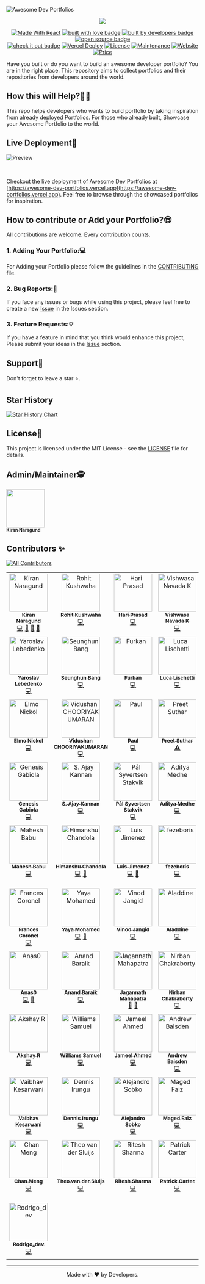 ![Awesome Dev Portfolios](https://iili.io/JAPpUqF.png)


<p align="center">
  <a href="https://git.io/typing-svg"><img src="https://readme-typing-svg.demolab.com/?lines=Hi%F0%9F%91%8B+Welcome+to+Awesome+Dev+Portfolios!&font=Teko&size=40&center=true&width=550&height=70"/></a>
</p>

<p align="center">
  <a href="https://reactjs.org/"><img alt="Made With React" src="https://img.shields.io/badge/made%20with-react-61DAFB?style=flat" /></a>
  <a href="https://github.com/Kiran1689" target="_blank" rel="noopener noreferrer"><img src="https://img.shields.io/badge/built_with-love-red" alt="built with love badge" /></a>
  <a href="https://github.com/Kiran1689" target="_blank" rel="noopener noreferrer"><img src="https://img.shields.io/badge/built_by-developers-yellow" alt="built by developers badge" /></a>
  <a href="https://github.com/Kiran1689/Awesome-Dev-Portfolios" target="_blank" rel="noopener noreferrer"><img src="https://img.shields.io/badge/open-source-green" alt="open source badge" /></a>
<br/>
  <a href="https://awesome-dev-portfolios.vercel.app/" target="_blank" rel="noopener noreferrer"><img src="https://img.shields.io/badge/check_it-out-blueviolet" alt="check it out badge" /></a>
  <a href="https://github.com/Kiran1689/Awesome-Dev-Portfolios" target="_blank" rel="noopener noreferrer"><img src="https://therealsujitk-vercel-badge.vercel.app/?app=awesome-dev-portfolios" alt="Vercel Deploy"></a>
  <a href="http://badges.mit-license.org/"><img alt="License" src="http://img.shields.io/:license-mit-blue.svg?style=flat-square?style=flat-square" /></a>
  <a href="https://github.com/Kiran1689/Awesome-Dev-Portfolios/commits/main"><img alt="Maintenance" src="https://img.shields.io/badge/maintained-yes-orange.svg?style=flat" /></a>
  <a href="http://badges.mit-license.org/"><img alt="Website" src="https://img.shields.io/badge/website-up-yellow?style=flat" /></a>
  <a href="https://img.shields.io/badge/price-free-ff69b4"><img alt="Price" src="https://img.shields.io/badge/price-free-ff69b4?style=flat" /></a>
</p>

Have you built or do you want to build an awesome developer portfolio? You are in the right place. 
This repository aims to collect portfolios and their repositories from developers around the world.

## How this will Help?🤷‍♂️
This repo helps developers who wants to build portfolio by taking inspiration from already deployed Portfolios.
For those who already built, Showcase your Awesome Portfolio to the world.

## Live Deployment🤩
![Preview](https://github.com/Kiran1689/Awesome-Dev-Portfolios/assets/75929997/6fd97aa7-b55b-48f2-82a4-def7a8819079)

<br/>

Checkout the live deployment of Awesome Dev Portfolios at [https://awesome-dev-portfolios.vercel.app](https://awesome-dev-portfolios.vercel.app). 
Feel free to browse through the showcased portfolios for inspiration.


## How to contribute or Add your Portfolio?😎
All contributions are welcome. Every contribution counts.

### 1. Adding Your Portfolio:💻
For Adding your Portfolio please follow the guidelines in the [CONTRIBUTING](./CONTRIBUTING.md) file.

### 2. Bug Reports:🐛
If you face any issues or bugs while using this project, please feel free to create a new [Issue](https://github.com/Kiran1689/Awesome-Dev-Portfolios/issues/new/choose) in the Issues section. 

### 3. Feature Requests:💡
If you have a feature in mind that you think would enhance this project, Please submit your ideas in the [Issue](https://github.com/Kiran1689/Awesome-Dev-Portfolios/issues/new/choose) section.

## Support💜

Don't forget to leave a star ⭐️.

## Star History

[![Star History Chart](https://api.star-history.com/svg?repos=Kiran1689/Awesome-Dev-Portfolios&type=Date)](https://star-history.com/#Kiran1689/Awesome-Dev-Portfolios&Date)

## License📝

This project is licensed under the MIT License - see the [LICENSE](LICENSE) file for details.

## Admin/Maintainer🕵  

<a href="https://github.com/Kiran1689"><img src="https://avatars.githubusercontent.com/u/75929997?v=4" width="100px;" alt=""/><br /><sub align="center"><b>Kiran Naragund</b></sub></a>

## Contributors ✨
<!-- ALL-CONTRIBUTORS-BADGE:START - Do not remove or modify this section -->
[![All Contributors](https://img.shields.io/badge/all_contributors-71-orange.svg?style=flat-square)](#contributors-)
<!-- ALL-CONTRIBUTORS-BADGE:END -->

<!-- ALL-CONTRIBUTORS-LIST:START - Do not remove or modify this section -->
<!-- prettier-ignore-start -->
<!-- markdownlint-disable -->
<table>
  <tbody>
    <tr>
      <td align="center" valign="top" width="14.28%"><a href="https://kiran1689.github.io"><img src="https://avatars.githubusercontent.com/u/75929997?v=4?s=100" width="100px;" alt="Kiran Naragund"/><br /><sub><b>Kiran Naragund</b></sub></a><br /><a href="https://github.com/Kiran1689/Awesome-Dev-Portfolios/commits?author=Kiran1689" title="Code">💻</a> <a href="#design-Kiran1689" title="Design">🎨</a> <a href="https://github.com/Kiran1689/Awesome-Dev-Portfolios/commits?author=Kiran1689" title="Documentation">📖</a> <a href="#maintenance-Kiran1689" title="Maintenance">🚧</a></td>
      <td align="center" valign="top" width="14.28%"><a href="http://rohitk06.site"><img src="https://avatars.githubusercontent.com/u/66678395?v=4?s=100" width="100px;" alt="Rohit Kushwaha"/><br /><sub><b>Rohit Kushwaha</b></sub></a><br /><a href="https://github.com/Kiran1689/Awesome-Dev-Portfolios/commits?author=DevRohit06" title="Code">💻</a></td>
      <td align="center" valign="top" width="14.28%"><a href="https://hariprasd.me"><img src="https://avatars.githubusercontent.com/u/75234157?v=4?s=100" width="100px;" alt="Hari Prasad"/><br /><sub><b>Hari Prasad</b></sub></a><br /><a href="https://github.com/Kiran1689/Awesome-Dev-Portfolios/commits?author=hariprasd" title="Code">💻</a></td>
      <td align="center" valign="top" width="14.28%"><a href="http://vishwas.tech"><img src="https://avatars.githubusercontent.com/u/13111030?v=4?s=100" width="100px;" alt="Vishwasa Navada K"/><br /><sub><b>Vishwasa Navada K</b></sub></a><br /><a href="https://github.com/Kiran1689/Awesome-Dev-Portfolios/commits?author=vishwasnavadak" title="Code">💻</a></td>
      <td align="center" valign="top" width="14.28%"><a href="https://vikas-ukani.github.io/"><img src="https://avatars.githubusercontent.com/u/57585690?v=4?s=100" width="100px;" alt="Vikas Ukani"/><br /><sub><b>Vikas Ukani</b></sub></a><br /><a href="https://github.com/Kiran1689/Awesome-Dev-Portfolios/commits?author=vikas-ukani" title="Code">💻</a></td>
      <td align="center" valign="top" width="14.28%"><a href="https://mrepol742.github.io"><img src="https://avatars.githubusercontent.com/u/62317165?v=4?s=100" width="100px;" alt="Melvin Jones Repol"/><br /><sub><b>Melvin Jones Repol</b></sub></a><br /><a href="https://github.com/Kiran1689/Awesome-Dev-Portfolios/commits?author=mrepol742" title="Code">💻</a></td>
      <td align="center" valign="top" width="14.28%"><a href="http://www.nishantbanjade.com.np"><img src="https://avatars.githubusercontent.com/u/44603953?v=4?s=100" width="100px;" alt="Nishant Banjade"/><br /><sub><b>Nishant Banjade</b></sub></a><br /><a href="https://github.com/Kiran1689/Awesome-Dev-Portfolios/commits?author=Nix-code" title="Code">💻</a></td>
    </tr>
    <tr>
      <td align="center" valign="top" width="14.28%"><a href="https://portfolio-nailheart.vercel.app/"><img src="https://avatars.githubusercontent.com/u/48065097?v=4?s=100" width="100px;" alt="Yaroslav Lebedenko"/><br /><sub><b>Yaroslav Lebedenko</b></sub></a><br /><a href="https://github.com/Kiran1689/Awesome-Dev-Portfolios/commits?author=Nailheart" title="Code">💻</a></td>
      <td align="center" valign="top" width="14.28%"><a href="https://seunghun-website.vercel.app/"><img src="https://avatars.githubusercontent.com/u/77614387?v=4?s=100" width="100px;" alt="Seunghun Bang"/><br /><sub><b>Seunghun Bang</b></sub></a><br /><a href="https://github.com/Kiran1689/Awesome-Dev-Portfolios/commits?author=a1603169" title="Code">💻</a></td>
      <td align="center" valign="top" width="14.28%"><a href="https://furki.vercel.app/"><img src="https://avatars.githubusercontent.com/u/84590614?v=4?s=100" width="100px;" alt="Furkan "/><br /><sub><b>Furkan </b></sub></a><br /><a href="https://github.com/Kiran1689/Awesome-Dev-Portfolios/commits?author=4Furki4" title="Code">💻</a></td>
      <td align="center" valign="top" width="14.28%"><a href="https://github.com/sirLisko"><img src="https://avatars.githubusercontent.com/u/435399?v=4?s=100" width="100px;" alt="Luca Lischetti"/><br /><sub><b>Luca Lischetti</b></sub></a><br /><a href="https://github.com/Kiran1689/Awesome-Dev-Portfolios/commits?author=sirLisko" title="Code">💻</a></td>
      <td align="center" valign="top" width="14.28%"><a href="https://www.jimraptis.com"><img src="https://avatars.githubusercontent.com/u/24657754?v=4?s=100" width="100px;" alt="Jim Raptis"/><br /><sub><b>Jim Raptis</b></sub></a><br /><a href="https://github.com/Kiran1689/Awesome-Dev-Portfolios/commits?author=dimitrisraptis96" title="Code">💻</a></td>
      <td align="center" valign="top" width="14.28%"><a href="https://yashitanamdeo.github.io"><img src="https://avatars.githubusercontent.com/u/49322948?v=4?s=100" width="100px;" alt="Yashita Namdeo"/><br /><sub><b>Yashita Namdeo</b></sub></a><br /><a href="https://github.com/Kiran1689/Awesome-Dev-Portfolios/commits?author=yashitanamdeo" title="Code">💻</a></td>
      <td align="center" valign="top" width="14.28%"><a href="https://swappy-web.netlify.app/"><img src="https://avatars.githubusercontent.com/u/95163993?v=4?s=100" width="100px;" alt="Swapnil Shivpuje"/><br /><sub><b>Swapnil Shivpuje</b></sub></a><br /><a href="https://github.com/Kiran1689/Awesome-Dev-Portfolios/commits?author=iamswapnil22" title="Code">💻</a></td>
    </tr>
    <tr>
      <td align="center" valign="top" width="14.28%"><a href="https://github.com/elmonickcool"><img src="https://avatars.githubusercontent.com/u/41835231?v=4?s=100" width="100px;" alt="Elmo Nickol"/><br /><sub><b>Elmo Nickol</b></sub></a><br /><a href="https://github.com/Kiran1689/Awesome-Dev-Portfolios/commits?author=elmonickcool" title="Code">💻</a></td>
      <td align="center" valign="top" width="14.28%"><a href="http://vidu.sh/an"><img src="https://avatars.githubusercontent.com/u/25385500?v=4?s=100" width="100px;" alt="Vidushan CHOORIYAKUMARAN"/><br /><sub><b>Vidushan CHOORIYAKUMARAN</b></sub></a><br /><a href="https://github.com/Kiran1689/Awesome-Dev-Portfolios/commits?author=vidjul" title="Code">💻</a></td>
      <td align="center" valign="top" width="14.28%"><a href="https://dinogomez.vercel.app/"><img src="https://avatars.githubusercontent.com/u/41871666?v=4?s=100" width="100px;" alt="Paul"/><br /><sub><b>Paul</b></sub></a><br /><a href="https://github.com/Kiran1689/Awesome-Dev-Portfolios/commits?author=dinogomez" title="Code">💻</a></td>
      <td align="center" valign="top" width="14.28%"><a href="https://preetsuthar.me"><img src="https://avatars.githubusercontent.com/u/75468116?v=4?s=100" width="100px;" alt="Preet Suthar"/><br /><sub><b>Preet Suthar</b></sub></a><br /><a href="https://github.com/Kiran1689/Awesome-Dev-Portfolios/commits?author=preetsuthar17" title="Tests">⚠️</a></td>
      <td align="center" valign="top" width="14.28%"><a href="https://www.tiagocreator.com/"><img src="https://avatars.githubusercontent.com/u/82607849?v=4?s=100" width="100px;" alt="Tiago Leite"/><br /><sub><b>Tiago Leite</b></sub></a><br /><a href="https://github.com/Kiran1689/Awesome-Dev-Portfolios/commits?author=tiagocreator" title="Tests">⚠️</a></td>
      <td align="center" valign="top" width="14.28%"><a href="https://lakshanrukantha.github.io"><img src="https://avatars.githubusercontent.com/u/64830641?v=4?s=100" width="100px;" alt="Lakshan Rukantha"/><br /><sub><b>Lakshan Rukantha</b></sub></a><br /><a href="https://github.com/Kiran1689/Awesome-Dev-Portfolios/commits?author=LakshanRukantha" title="Code">💻</a> <a href="https://github.com/Kiran1689/Awesome-Dev-Portfolios/commits?author=LakshanRukantha" title="Documentation">📖</a></td>
      <td align="center" valign="top" width="14.28%"><a href="https://khaled.is-a.dev"><img src="https://avatars.githubusercontent.com/u/74397286?v=4?s=100" width="100px;" alt="Khaled"/><br /><sub><b>Khaled</b></sub></a><br /><a href="https://github.com/Kiran1689/Awesome-Dev-Portfolios/commits?author=khaled-0" title="Code">💻</a></td>
    </tr>
    <tr>
      <td align="center" valign="top" width="14.28%"><a href="https://genesisgabiola.tech/"><img src="https://avatars.githubusercontent.com/u/8042418?v=4?s=100" width="100px;" alt="Genesis Gabiola"/><br /><sub><b>Genesis Gabiola</b></sub></a><br /><a href="https://github.com/Kiran1689/Awesome-Dev-Portfolios/commits?author=gbgabiola" title="Code">💻</a></td>
      <td align="center" valign="top" width="14.28%"><a href="https://ajaykannan.netlify.app/"><img src="https://avatars.githubusercontent.com/u/78952955?v=4?s=100" width="100px;" alt="S. Ajay Kannan"/><br /><sub><b>S. Ajay Kannan</b></sub></a><br /><a href="https://github.com/Kiran1689/Awesome-Dev-Portfolios/commits?author=Ajay-Kannan7" title="Code">💻</a></td>
      <td align="center" valign="top" width="14.28%"><a href="https://paalss.vercel.app/"><img src="https://avatars.githubusercontent.com/u/39744024?v=4?s=100" width="100px;" alt="Pål Syvertsen Stakvik"/><br /><sub><b>Pål Syvertsen Stakvik</b></sub></a><br /><a href="https://github.com/Kiran1689/Awesome-Dev-Portfolios/commits?author=paalss" title="Code">💻</a></td>
      <td align="center" valign="top" width="14.28%"><a href="http://aditya.medhe.in"><img src="https://avatars.githubusercontent.com/u/9315396?v=4?s=100" width="100px;" alt="Aditya Medhe"/><br /><sub><b>Aditya Medhe</b></sub></a><br /><a href="https://github.com/Kiran1689/Awesome-Dev-Portfolios/commits?author=adityamedhe" title="Code">💻</a></td>
      <td align="center" valign="top" width="14.28%"><a href="https://concatofilippo.com/"><img src="https://avatars.githubusercontent.com/u/127858984?v=4?s=100" width="100px;" alt="Fil"/><br /><sub><b>Fil</b></sub></a><br /><a href="https://github.com/Kiran1689/Awesome-Dev-Portfolios/commits?author=fppcnc" title="Code">💻</a></td>
      <td align="center" valign="top" width="14.28%"><a href="http://yared.vercel.app"><img src="https://avatars.githubusercontent.com/u/55293585?v=4?s=100" width="100px;" alt="Yared Tekile"/><br /><sub><b>Yared Tekile</b></sub></a><br /><a href="https://github.com/Kiran1689/Awesome-Dev-Portfolios/commits?author=Yared29" title="Code">💻</a></td>
      <td align="center" valign="top" width="14.28%"><a href="https://shoghisimon.cc"><img src="https://avatars.githubusercontent.com/u/38010540?v=4?s=100" width="100px;" alt="SelfMadeSystem"/><br /><sub><b>SelfMadeSystem</b></sub></a><br /><a href="https://github.com/Kiran1689/Awesome-Dev-Portfolios/commits?author=SelfMadeSystem" title="Code">💻</a></td>
    </tr>
    <tr>
      <td align="center" valign="top" width="14.28%"><a href="https://maheshbabu11.dev/"><img src="https://avatars.githubusercontent.com/u/43287976?v=4?s=100" width="100px;" alt="Mahesh Babu"/><br /><sub><b>Mahesh Babu</b></sub></a><br /><a href="https://github.com/Kiran1689/Awesome-Dev-Portfolios/commits?author=MaheshBabu11" title="Code">💻</a></td>
      <td align="center" valign="top" width="14.28%"><a href="http://himanshuchandola.fyi"><img src="https://avatars.githubusercontent.com/u/96554303?v=4?s=100" width="100px;" alt="Himanshu Chandola"/><br /><sub><b>Himanshu Chandola</b></sub></a><br /><a href="https://github.com/Kiran1689/Awesome-Dev-Portfolios/commits?author=himanshuchandola" title="Code">💻</a> <a href="https://github.com/Kiran1689/Awesome-Dev-Portfolios/issues?q=author%3Ahimanshuchandola" title="Bug reports">🐛</a></td>
      <td align="center" valign="top" width="14.28%"><a href="https://github.com/LuisJimenez19"><img src="https://avatars.githubusercontent.com/u/102745510?v=4?s=100" width="100px;" alt="Luis Jimenez"/><br /><sub><b>Luis Jimenez</b></sub></a><br /><a href="https://github.com/Kiran1689/Awesome-Dev-Portfolios/commits?author=LuisJimenez19" title="Code">💻</a> <a href="#design-LuisJimenez19" title="Design">🎨</a></td>
      <td align="center" valign="top" width="14.28%"><a href="https://github.com/fezeboris"><img src="https://avatars.githubusercontent.com/u/79030060?v=4?s=100" width="100px;" alt="fezeboris"/><br /><sub><b>fezeboris</b></sub></a><br /><a href="https://github.com/Kiran1689/Awesome-Dev-Portfolios/commits?author=fezeboris" title="Code">💻</a></td>
      <td align="center" valign="top" width="14.28%"><a href="http://matteosantoro.dev"><img src="https://avatars.githubusercontent.com/u/66700164?v=4?s=100" width="100px;" alt="Matteo Santoro"/><br /><sub><b>Matteo Santoro</b></sub></a><br /><a href="https://github.com/Kiran1689/Awesome-Dev-Portfolios/commits?author=Matt-code-d" title="Code">💻</a></td>
      <td align="center" valign="top" width="14.28%"><a href="https://dobbe2.github.io/portfolio-2023/"><img src="https://avatars.githubusercontent.com/u/56312888?v=4?s=100" width="100px;" alt="James Dobbe"/><br /><sub><b>James Dobbe</b></sub></a><br /><a href="https://github.com/Kiran1689/Awesome-Dev-Portfolios/commits?author=dobbe2" title="Code">💻</a></td>
      <td align="center" valign="top" width="14.28%"><a href="https://links.rafnixg.dev"><img src="https://avatars.githubusercontent.com/u/10915285?v=4?s=100" width="100px;" alt="Rafnix Guzman"/><br /><sub><b>Rafnix Guzman</b></sub></a><br /><a href="https://github.com/Kiran1689/Awesome-Dev-Portfolios/commits?author=rafnixg" title="Code">💻</a></td>
    </tr>
    <tr>
      <td align="center" valign="top" width="14.28%"><a href="https://francescoronel.com"><img src="https://avatars.githubusercontent.com/u/4284691?v=4?s=100" width="100px;" alt="Frances Coronel"/><br /><sub><b>Frances Coronel</b></sub></a><br /><a href="https://github.com/Kiran1689/Awesome-Dev-Portfolios/commits?author=FrancesCoronel" title="Code">💻</a></td>
      <td align="center" valign="top" width="14.28%"><a href="http://yayamohamed.com"><img src="https://avatars.githubusercontent.com/u/63175231?v=4?s=100" width="100px;" alt="Yaya Mohamed"/><br /><sub><b>Yaya Mohamed</b></sub></a><br /><a href="https://github.com/Kiran1689/Awesome-Dev-Portfolios/commits?author=Yaya12085" title="Code">💻</a> <a href="https://github.com/Kiran1689/Awesome-Dev-Portfolios/issues?q=author%3AYaya12085" title="Bug reports">🐛</a></td>
      <td align="center" valign="top" width="14.28%"><a href="https://www.vinodjangid.me"><img src="https://avatars.githubusercontent.com/u/86096184?v=4?s=100" width="100px;" alt="Vinod Jangid"/><br /><sub><b>Vinod Jangid</b></sub></a><br /><a href="https://github.com/Kiran1689/Awesome-Dev-Portfolios/commits?author=vinodjangid07" title="Code">💻</a></td>
      <td align="center" valign="top" width="14.28%"><a href="https://www.aladdine.dev"><img src="https://avatars.githubusercontent.com/u/84779817?v=4?s=100" width="100px;" alt="Aladdine"/><br /><sub><b>Aladdine</b></sub></a><br /><a href="https://github.com/Kiran1689/Awesome-Dev-Portfolios/commits?author=AladdineDev" title="Code">💻</a></td>
      <td align="center" valign="top" width="14.28%"><a href="https://github.com/RupendraSinghRajawat"><img src="https://avatars.githubusercontent.com/u/99586119?v=4?s=100" width="100px;" alt="Rupendra Singh Rajawat"/><br /><sub><b>Rupendra Singh Rajawat</b></sub></a><br /><a href="https://github.com/Kiran1689/Awesome-Dev-Portfolios/commits?author=RupendraSinghRajawat" title="Code">💻</a></td>
      <td align="center" valign="top" width="14.28%"><a href="https://github.com/ratasi"><img src="https://avatars.githubusercontent.com/u/16082370?v=4?s=100" width="100px;" alt="TarreDev"/><br /><sub><b>TarreDev</b></sub></a><br /><a href="https://github.com/Kiran1689/Awesome-Dev-Portfolios/commits?author=ratasi" title="Code">💻</a></td>
      <td align="center" valign="top" width="14.28%"><a href="http://rajsavaliya.com"><img src="https://avatars.githubusercontent.com/u/46242040?v=4?s=100" width="100px;" alt="Raj Savaliya"/><br /><sub><b>Raj Savaliya</b></sub></a><br /><a href="https://github.com/Kiran1689/Awesome-Dev-Portfolios/commits?author=SRX9" title="Code">💻</a></td>
    </tr>
    <tr>
      <td align="center" valign="top" width="14.28%"><a href="https://github.com/AnasMansy"><img src="https://avatars.githubusercontent.com/u/91702503?v=4?s=100" width="100px;" alt="Anas0"/><br /><sub><b>Anas0</b></sub></a><br /><a href="https://github.com/Kiran1689/Awesome-Dev-Portfolios/commits?author=AnasMansy" title="Code">💻</a> <a href="#ideas-AnasMansy" title="Ideas, Planning, & Feedback">🤔</a></td>
      <td align="center" valign="top" width="14.28%"><a href="https://peerlist.io/anandbaraik"><img src="https://avatars.githubusercontent.com/u/31516195?v=4?s=100" width="100px;" alt="Anand Baraik"/><br /><sub><b>Anand Baraik</b></sub></a><br /><a href="https://github.com/Kiran1689/Awesome-Dev-Portfolios/commits?author=anandbaraik" title="Code">💻</a></td>
      <td align="center" valign="top" width="14.28%"><a href="https://github.com/j-mahapatra"><img src="https://avatars.githubusercontent.com/u/107102771?v=4?s=100" width="100px;" alt="Jagannath Mahapatra"/><br /><sub><b>Jagannath Mahapatra</b></sub></a><br /><a href="https://github.com/Kiran1689/Awesome-Dev-Portfolios/commits?author=j-mahapatra" title="Documentation">📖</a> <a href="#design-j-mahapatra" title="Design">🎨</a></td>
      <td align="center" valign="top" width="14.28%"><a href="https://nirban-chakraborty.netlify.app"><img src="https://avatars.githubusercontent.com/u/74231771?v=4?s=100" width="100px;" alt="Nirban Chakraborty"/><br /><sub><b>Nirban Chakraborty</b></sub></a><br /><a href="https://github.com/Kiran1689/Awesome-Dev-Portfolios/commits?author=nirban256" title="Code">💻</a></td>
      <td align="center" valign="top" width="14.28%"><a href="https://yaasiin-dev.vercel.app/"><img src="https://avatars.githubusercontent.com/u/86059668?v=4?s=100" width="100px;" alt="AYEVA Yaasiin"/><br /><sub><b>AYEVA Yaasiin</b></sub></a><br /><a href="https://github.com/Kiran1689/Awesome-Dev-Portfolios/commits?author=yaasiin-ayeva" title="Code">💻</a></td>
      <td align="center" valign="top" width="14.28%"><a href="https://phillipcabrera.com"><img src="https://avatars.githubusercontent.com/u/77460748?v=4?s=100" width="100px;" alt="Phillip Cabrera"/><br /><sub><b>Phillip Cabrera</b></sub></a><br /><a href="https://github.com/Kiran1689/Awesome-Dev-Portfolios/commits?author=pcabreram1234" title="Code">💻</a></td>
      <td align="center" valign="top" width="14.28%"><a href="https://jasmeetsinghbhatia.github.io/resume/"><img src="https://avatars.githubusercontent.com/u/5153163?v=4?s=100" width="100px;" alt="Jasmeet Singh"/><br /><sub><b>Jasmeet Singh</b></sub></a><br /><a href="https://github.com/Kiran1689/Awesome-Dev-Portfolios/commits?author=jasmeetsinghbhatia" title="Code">💻</a></td>
    </tr>
    <tr>
      <td align="center" valign="top" width="14.28%"><a href="http://akshay-rajan.github.io"><img src="https://avatars.githubusercontent.com/u/145046584?v=4?s=100" width="100px;" alt="Akshay R"/><br /><sub><b>Akshay R</b></sub></a><br /><a href="https://github.com/Kiran1689/Awesome-Dev-Portfolios/commits?author=akshay-rajan" title="Code">💻</a></td>
      <td align="center" valign="top" width="14.28%"><a href="https://williamssam.netlify.app/"><img src="https://avatars.githubusercontent.com/u/68322437?v=4?s=100" width="100px;" alt="Williams Samuel"/><br /><sub><b>Williams Samuel</b></sub></a><br /><a href="https://github.com/Kiran1689/Awesome-Dev-Portfolios/commits?author=williamssam" title="Code">💻</a></td>
      <td align="center" valign="top" width="14.28%"><a href="https://jameel-webdev.vercel.app/"><img src="https://avatars.githubusercontent.com/u/126319130?v=4?s=100" width="100px;" alt="Jameel Ahmed"/><br /><sub><b>Jameel Ahmed</b></sub></a><br /><a href="https://github.com/Kiran1689/Awesome-Dev-Portfolios/commits?author=jameel-webdev" title="Code">💻</a></td>
      <td align="center" valign="top" width="14.28%"><a href="https://limey.io/andrewbaisden"><img src="https://avatars.githubusercontent.com/u/5095486?v=4?s=100" width="100px;" alt="Andrew Baisden"/><br /><sub><b>Andrew Baisden</b></sub></a><br /><a href="https://github.com/Kiran1689/Awesome-Dev-Portfolios/commits?author=andrewbaisden" title="Code">💻</a></td>
      <td align="center" valign="top" width="14.28%"><a href="https://gregsithole.com"><img src="https://avatars.githubusercontent.com/u/18423188?v=4?s=100" width="100px;" alt="Greg Sithole"/><br /><sub><b>Greg Sithole</b></sub></a><br /><a href="https://github.com/Kiran1689/Awesome-Dev-Portfolios/commits?author=GregSithole" title="Code">💻</a></td>
      <td align="center" valign="top" width="14.28%"><a href="https://kartikchinda.netlify.app/"><img src="https://avatars.githubusercontent.com/u/78233115?v=4?s=100" width="100px;" alt="Kartik Chinda"/><br /><sub><b>Kartik Chinda</b></sub></a><br /><a href="https://github.com/Kiran1689/Awesome-Dev-Portfolios/issues?q=author%3AKartikChinda" title="Bug reports">🐛</a> <a href="#design-KartikChinda" title="Design">🎨</a></td>
      <td align="center" valign="top" width="14.28%"><a href="https://parthmittal.netlify.app/"><img src="https://avatars.githubusercontent.com/u/76661350?v=4?s=100" width="100px;" alt="Parth Mittal"/><br /><sub><b>Parth Mittal</b></sub></a><br /><a href="https://github.com/Kiran1689/Awesome-Dev-Portfolios/commits?author=mittal-parth" title="Code">💻</a></td>
    </tr>
    <tr>
      <td align="center" valign="top" width="14.28%"><a href="https://github.com/Vaibhav-kesarwani"><img src="https://avatars.githubusercontent.com/u/116189379?v=4?s=100" width="100px;" alt="Vaibhav Kesarwani"/><br /><sub><b>Vaibhav Kesarwani</b></sub></a><br /><a href="https://github.com/Kiran1689/Awesome-Dev-Portfolios/commits?author=Vaibhav-kesarwani" title="Code">💻</a></td>
      <td align="center" valign="top" width="14.28%"><a href="https://irungudennisnganga.github.io/irungudennisnganga/"><img src="https://avatars.githubusercontent.com/u/145563902?v=4?s=100" width="100px;" alt="Dennis Irungu"/><br /><sub><b>Dennis Irungu</b></sub></a><br /><a href="https://github.com/Kiran1689/Awesome-Dev-Portfolios/commits?author=irungudennisnganga" title="Code">💻</a></td>
      <td align="center" valign="top" width="14.28%"><a href="http://www.alejandrosobko.com"><img src="https://avatars.githubusercontent.com/u/11604761?v=4?s=100" width="100px;" alt="Alejandro Sobko"/><br /><sub><b>Alejandro Sobko</b></sub></a><br /><a href="https://github.com/Kiran1689/Awesome-Dev-Portfolios/commits?author=alejandrosobko" title="Code">💻</a></td>
      <td align="center" valign="top" width="14.28%"><a href="https://magedfaiz.xyz/"><img src="https://avatars.githubusercontent.com/u/91534137?v=4?s=100" width="100px;" alt="Maged Faiz"/><br /><sub><b>Maged Faiz</b></sub></a><br /><a href="https://github.com/Kiran1689/Awesome-Dev-Portfolios/commits?author=Maiz27" title="Code">💻</a></td>
      <td align="center" valign="top" width="14.28%"><a href="https://jamesmumo.vercel.app/"><img src="https://avatars.githubusercontent.com/u/86493008?v=4?s=100" width="100px;" alt="JayMoh"/><br /><sub><b>JayMoh</b></sub></a><br /><a href="https://github.com/Kiran1689/Awesome-Dev-Portfolios/commits?author=jaycode8" title="Code">💻</a></td>
      <td align="center" valign="top" width="14.28%"><a href="https://rafaelsantana.dev/"><img src="https://avatars.githubusercontent.com/u/49356234?v=4?s=100" width="100px;" alt="Rafael Santana"/><br /><sub><b>Rafael Santana</b></sub></a><br /><a href="https://github.com/Kiran1689/Awesome-Dev-Portfolios/commits?author=rafalmeida73" title="Code">💻</a></td>
      <td align="center" valign="top" width="14.28%"><a href="https://oslo418.com"><img src="https://avatars.githubusercontent.com/u/148057035?v=4?s=100" width="100px;" alt="Oslo418"/><br /><sub><b>Oslo418</b></sub></a><br /><a href="https://github.com/Kiran1689/Awesome-Dev-Portfolios/commits?author=Oslonline" title="Code">💻</a></td>
    </tr>
    <tr>
      <td align="center" valign="top" width="14.28%"><a href="https://www.chanmeng.live/"><img src="https://avatars.githubusercontent.com/u/150320866?v=4?s=100" width="100px;" alt="Chan Meng"/><br /><sub><b>Chan Meng</b></sub></a><br /><a href="https://github.com/Kiran1689/Awesome-Dev-Portfolios/commits?author=ChanMeng666" title="Code">💻</a></td>
      <td align="center" valign="top" width="14.28%"><a href="https://itheo.tech"><img src="https://avatars.githubusercontent.com/u/493016?v=4?s=100" width="100px;" alt="Theo van der Sluijs"/><br /><sub><b>Theo van der Sluijs</b></sub></a><br /><a href="https://github.com/Kiran1689/Awesome-Dev-Portfolios/commits?author=tvdsluijs" title="Code">💻</a></td>
      <td align="center" valign="top" width="14.28%"><a href="https://github.com/RiteshS1"><img src="https://avatars.githubusercontent.com/u/119002315?v=4?s=100" width="100px;" alt="Ritesh Sharma "/><br /><sub><b>Ritesh Sharma </b></sub></a><br /><a href="https://github.com/Kiran1689/Awesome-Dev-Portfolios/commits?author=RiteshS1" title="Code">💻</a></td>
      <td align="center" valign="top" width="14.28%"><a href="https://github.com/xCarter93"><img src="https://avatars.githubusercontent.com/u/9575204?v=4?s=100" width="100px;" alt="Patrick Carter"/><br /><sub><b>Patrick Carter</b></sub></a><br /><a href="https://github.com/Kiran1689/Awesome-Dev-Portfolios/commits?author=xCarter93" title="Code">💻</a></td>
      <td align="center" valign="top" width="14.28%"><a href="https://github.com/mohankumarpaluru"><img src="https://avatars.githubusercontent.com/u/46961568?v=4?s=100" width="100px;" alt="Mohan Kumar Paluru"/><br /><sub><b>Mohan Kumar Paluru</b></sub></a><br /><a href="https://github.com/Kiran1689/Awesome-Dev-Portfolios/commits?author=mohankumarpaluru" title="Code">💻</a></td>
      <td align="center" valign="top" width="14.28%"><a href="https://vishnusanthoshportfolio.web.app/"><img src="https://avatars.githubusercontent.com/u/127679210?v=4?s=100" width="100px;" alt="_VISHNU_"/><br /><sub><b>_VISHNU_</b></sub></a><br /><a href="https://github.com/Kiran1689/Awesome-Dev-Portfolios/commits?author=vishnu1100" title="Code">💻</a> <a href="https://github.com/Kiran1689/Awesome-Dev-Portfolios/commits?author=vishnu1100" title="Documentation">📖</a></td>
      <td align="center" valign="top" width="14.28%"><a href="https://github.com/adex-hub"><img src="https://avatars.githubusercontent.com/u/68297427?v=4?s=100" width="100px;" alt="Adeola"/><br /><sub><b>Adeola</b></sub></a><br /><a href="https://github.com/Kiran1689/Awesome-Dev-Portfolios/commits?author=adex-hub" title="Code">💻</a></td>
    </tr>
    <tr>
      <td align="center" valign="top" width="14.28%"><a href="https://v0-portfolio-navy-delta.vercel.app/"><img src="https://avatars.githubusercontent.com/u/174951467?v=4?s=100" width="100px;" alt="Rodrigo_dev"/><br /><sub><b>Rodrigo_dev</b></sub></a><br /><a href="https://github.com/Kiran1689/Awesome-Dev-Portfolios/commits?author=Rodrigo-Suarez" title="Code">💻</a></td>
    </tr>
  </tbody>
</table>

<!-- markdownlint-restore -->
<!-- prettier-ignore-end -->

<!-- ALL-CONTRIBUTORS-LIST:END -->
<!-- prettier-ignore-start -->
<!-- markdownlint-disable -->

<!-- markdownlint-restore -->
<!-- prettier-ignore-end -->

<!-- ALL-CONTRIBUTORS-LIST:END -->


---

<p align="center">
  Made with ❤ by Developers.
</p>
